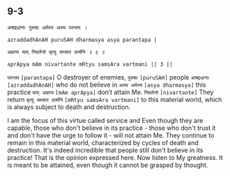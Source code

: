 ## 9-3


```shloka-sa
अश्रद्दधानाः पुरुषाः धर्मस्य अस्य परन्तप ।
```
```shloka-sa-hk
azraddadhAnAH puruSAH dharmasya asya parantapa |
```
```shloka-sa
अप्राप्य माम् निवर्तन्ते मृत्यु सम्सार वर्त्मनि ॥ ३ ॥
```
```shloka-sa-hk
aprApya mAm nivartante mRtyu samsAra vartmani || 3 ||
```

`परन्तप` `[parantapa]` O destroyer of enemies, `पुरुषाः` `[puruSAH]` people `अश्रद्दधानाः` `[azraddadhAnAH]` who do not believe in `अस्य धर्मस्य` `[asya dharmasya]` this practice `माम् अप्राप्य` `[mAm aprApya]` don’t attain Me. `निवर्तन्ते` `[nivartante]` They return `मृत्यु सम्सार वर्त्मनि` `[mRtyu samsAra vartmani]` to this material world, which is always subject to death and destruction.

I am the focus of this virtue called service and 
Even though they are capable, those who don't believe in its practice - those who don't trust it and don't have the urge to follow it - will not attain Me. They continue to remain in this material world, characterized by cycles of death and destruction. 
It's indeed incredible that people still don't believe in its practice! That is the opinion expressed here. 
Now listen to My greatness. It is meant to be attained, even though it cannot be grasped by thought.


